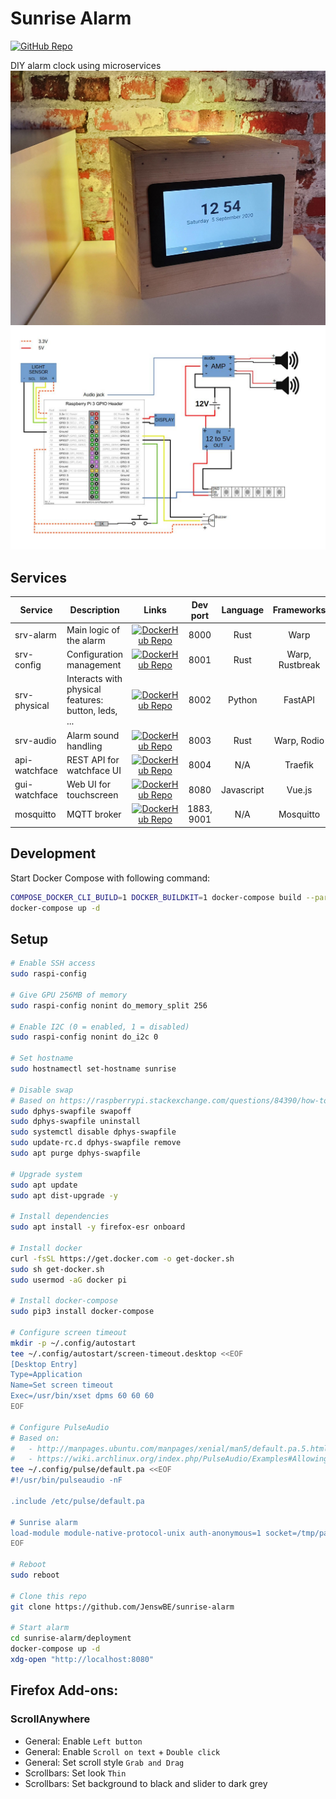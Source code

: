 # Sunrise Alarm

[![GitHub Repo](https://img.shields.io/badge/GitHub-repo-brightgreen?logo=github)](https://github.com/JenswBE/sunrise-alarm)

DIY alarm clock using microservices
![Result](schematics/result.jpg)
![Scheme](schematics/scheme.jpg)

## Services

| Service       | Description                                         |                                                                      Links                                                                      |  Dev port  |  Language  |   Frameworks    |
| ------------- | --------------------------------------------------- | :---------------------------------------------------------------------------------------------------------------------------------------------: | :--------: | :--------: | :-------------: |
| srv-alarm     | Main logic of the alarm                             |   [![DockerHub Repo](https://img.shields.io/badge/DockerHub-repo-blue?logo=docker)](https://hub.docker.com/r/jenswbe/sunrise-alarm-srv-alarm)   |    8000    |    Rust    |      Warp       |
| srv-config    | Configuration management                            |  [![DockerHub Repo](https://img.shields.io/badge/DockerHub-repo-blue?logo=docker)](https://hub.docker.com/r/jenswbe/sunrise-alarm-srv-config)   |    8001    |    Rust    | Warp, Rustbreak |
| srv-physical  | Interacts with physical features: button, leds, ... | [![DockerHub Repo](https://img.shields.io/badge/DockerHub-repo-blue?logo=docker)](https://hub.docker.com/r/jenswbe/sunrise-alarm-srv-physical)  |    8002    |   Python   |     FastAPI     |
| srv-audio     | Alarm sound handling                                |   [![DockerHub Repo](https://img.shields.io/badge/DockerHub-repo-blue?logo=docker)](https://hub.docker.com/r/jenswbe/sunrise-alarm-srv-audio)   |    8003    |    Rust    |   Warp, Rodio   |
| api-watchface | REST API for watchface UI                           |              [![DockerHub Repo](https://img.shields.io/badge/DockerHub-repo-blue?logo=docker)](https://hub.docker.com/r/_/traefik)              |    8004    |    N/A     |     Traefik     |
| gui-watchface | Web UI for touchscreen                              | [![DockerHub Repo](https://img.shields.io/badge/DockerHub-repo-blue?logo=docker)](https://hub.docker.com/r/jenswbe/sunrise-alarm-gui-watchface) |    8080    | Javascript |     Vue.js      |
| mosquitto     | MQTT broker                                         |          [![DockerHub Repo](https://img.shields.io/badge/DockerHub-repo-blue?logo=docker)](https://hub.docker.com/_/eclipse-mosquitto)          | 1883, 9001 |    N/A     |    Mosquitto    |

## Development

Start Docker Compose with following command:

```bash
COMPOSE_DOCKER_CLI_BUILD=1 DOCKER_BUILDKIT=1 docker-compose build --parallel
docker-compose up -d
```

## Setup

```bash
# Enable SSH access
sudo raspi-config

# Give GPU 256MB of memory
sudo raspi-config nonint do_memory_split 256

# Enable I2C (0 = enabled, 1 = disabled)
sudo raspi-config nonint do_i2c 0

# Set hostname
sudo hostnamectl set-hostname sunrise

# Disable swap
# Based on https://raspberrypi.stackexchange.com/questions/84390/how-to-permanently-disable-swap-on-raspbian-stretch-lite
sudo dphys-swapfile swapoff
sudo dphys-swapfile uninstall
sudo systemctl disable dphys-swapfile
sudo update-rc.d dphys-swapfile remove
sudo apt purge dphys-swapfile

# Upgrade system
sudo apt update
sudo apt dist-upgrade -y

# Install dependencies
sudo apt install -y firefox-esr onboard

# Install docker
curl -fsSL https://get.docker.com -o get-docker.sh
sudo sh get-docker.sh
sudo usermod -aG docker pi

# Install docker-compose
sudo pip3 install docker-compose

# Configure screen timeout
mkdir -p ~/.config/autostart
tee ~/.config/autostart/screen-timeout.desktop <<EOF
[Desktop Entry]
Type=Application
Name=Set screen timeout
Exec=/usr/bin/xset dpms 60 60 60
EOF

# Configure PulseAudio
# Based on:
#   - http://manpages.ubuntu.com/manpages/xenial/man5/default.pa.5.html
#   - https://wiki.archlinux.org/index.php/PulseAudio/Examples#Allowing_multiple_users_to_use_PulseAudio_at_the_same_time
tee ~/.config/pulse/default.pa <<EOF
#!/usr/bin/pulseaudio -nF

.include /etc/pulse/default.pa

# Sunrise alarm
load-module module-native-protocol-unix auth-anonymous=1 socket=/tmp/pa-sunrise-alarm.socket
EOF

# Reboot
sudo reboot

# Clone this repo
git clone https://github.com/JenswBE/sunrise-alarm

# Start alarm
cd sunrise-alarm/deployment
docker-compose up -d
xdg-open "http://localhost:8080"
```

## Firefox Add-ons:

### ScrollAnywhere

- General: Enable `Left button`
- General: Enable `Scroll on text` + `Double click`
- General: Set scroll style `Grab and Drag`
- Scrollbars: Set look `Thin`
- Scrollbars: Set background to black and slider to dark grey
